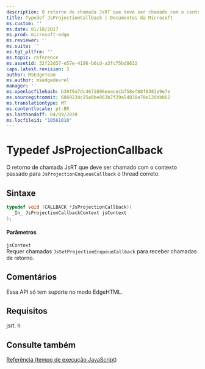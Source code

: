```yaml
---
description: O retorno de chamada JsRT que deve ser chamado com o contexto passado para `JsProjectionEnqueueCallback` o thread correto.
title: Typedef JsProjectionCallback | Documentos da Microsoft
ms.custom: ''
ms.date: 01/18/2017
ms.prod: microsoft-edge
ms.reviewer: ''
ms.suite: ''
ms.tgt_pltfrm: ''
ms.topic: reference
ms.assetid: 32f22d37-e57e-4196-b6cd-a3fc75bd0632
caps.latest.revision: 3
author: MSEdgeTeam
ms.author: msedgedevrel
manager: ''
ms.openlocfilehash: b30f9a7dc4671896eeacecbf58ef88f0383e9e7e
ms.sourcegitcommit: 6860234c25a8be863b7f29a54838e78e120dbb62
ms.translationtype: MT
ms.contentlocale: pt-BR
ms.lasthandoff: 04/09/2020
ms.locfileid: "10561010"
---
```

# Typedef JsProjectionCallback
O retorno de chamada JsRT que deve ser chamado com o contexto passado para `JsProjectionEnqueueCallback` o thread correto.  
  
## Sintaxe  
  
```cpp  
typedef void (CALLBACK *JsProjectionCallback)(  
  _In_ JsProjectionCallbackContext jsContext  
);  
```  
  
#### Parâmetros  
 `jsContext`  
 Requer chamadas `JsSetProjectionEnqueueCallback` para receber chamadas de retorno.  
  
## Comentários  
 Essa API só tem suporte no modo EdgeHTML.  
  
## Requisitos  
 jsrt. h  
  
## Consulte também  
 [Referência (tempo de execução JavaScript)](../chakra-hosting/reference-javascript-runtime.md)